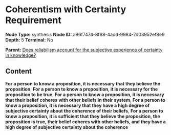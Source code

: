 # Coherentism with Certainty Requirement

**Node Type:** synthesis
**Node ID:** a96f7474-8f88-4add-9984-7d03952ef8e9
**Depth:** 5
**Terminal:** No

**Parent:** [Does reliabilism account for the subjective experience of certainty in knowledge?](does-reliabilism-account-for-the-subjective-experience-of-certainty-in-knowledge-antithesis-dd4af46f-a3e4-468b-9d82-ec66f7611ab2.md)

## Content

**For a person to know a proposition, it is necessary that they believe the proposition**, **For a person to know a proposition, it is necessary for the proposition to be true**, **For a person to know a proposition, it is necessary that their belief coheres with other beliefs in their system**, **For a person to know a proposition, it is necessary that they have a high degree of subjective certainty about the coherence of their beliefs**, **For a person to know a proposition, it is sufficient that they believe the proposition, the proposition is true, their belief coheres with other beliefs, and they have a high degree of subjective certainty about the coherence**
